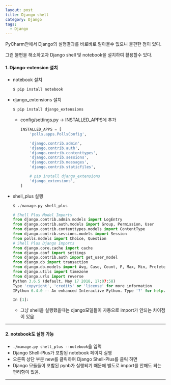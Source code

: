 ```yaml
---
layout: post
title: Django shell
category: Django
tags:
  - Django
---
```




PyCharm안에서 Django의 실행결과를 바로바로 알아볼수 없으니 불편한 점이 있다.

그런 불편을 해소하고자 Django shell 및 notebook을 설치하여 활용할수 있다.



#### 1. Django-extension 설치

- notebook 설치

  ```python
  $ pip install notebook
  ```

- django_extensions 설치

  ```python
  $ pip install django_extensions
  ```

  - config/settings.py -> INSTALLED_APPS에 추가

    ```python
    INSTALLED_APPS = [
        'polls.apps.PollsConfig',
    
        'django.contrib.admin',
        'django.contrib.auth',
        'django.contrib.contenttypes',
        'django.contrib.sessions',
        'django.contrib.messages',
        'django.contrib.staticfiles',
    
        # pip install django_extensions
        'django_extensions',
    ]
    ```

- shell_plus 실행

  ```python
  $ ./manage.py shell_plus
  
  # Shell Plus Model Imports
  from django.contrib.admin.models import LogEntry
  from django.contrib.auth.models import Group, Permission, User
  from django.contrib.contenttypes.models import ContentType
  from django.contrib.sessions.models import Session
  from polls.models import Choice, Question
  # Shell Plus Django Imports
  from django.core.cache import cache
  from django.conf import settings
  from django.contrib.auth import get_user_model
  from django.db import transaction
  from django.db.models import Avg, Case, Count, F, Max, Min, Prefetch, Q, Sum, When, Exists, OuterRef, Subquery
  from django.utils import timezone
  from django.urls import reverse
  Python 3.6.5 (default, May 17 2018, 17:07:58) 
  Type 'copyright', 'credits' or 'license' for more information
  IPython 6.4.0 -- An enhanced Interactive Python. Type '?' for help.
  
  In [1]: 
  
  ```

  - 그냥 shell을 실행했을때는 django모델들이 자동으로 import가 안되는 차이점이 있음

---



#### 2. notebook도 실행 가능

- `./manage.py shell_plus --notebook`을 입력
- Django Shell-Plus가 포함된 notebook 페이지 실행
- 오른쪽 상단 부분 new를 클릭하여 Django Shell-Plus를 클릭 하면
- Django 모듈들이 포함된 pynb가 실행되기 때문에 별도로 import를 안해도 되는 편리함이 있음.

---



